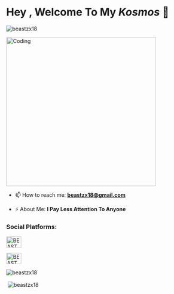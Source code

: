 # Hey , Welcome To My <i>Kosmos</i> 👋










<p align="left"> <img src="https://komarev.com/ghpvc/?username=beastzx18&label=Profile%20views&color=129e00&style=plastic" alt="beastzx18" /> </p>

<img align="center" alt="Coding" width="400" src="https://cdn.dribbble.com/users/2646423/screenshots/5507196/computer.gif">



- 📫 How to reach me: **beastzx18@gmail.com**

- ⚡ About Me: **I Pay Less Attention To Anyone**

<h3 align="left">Social Platforms:</h3>

<p align="center">

<!-- <a href="https://twitter.com/vikram_v18" target="blank"><img align="center" src="https://cdn.jsdelivr.net/npm/simple-icons@3.0.1/icons/twitter.svg" alt="vikramv18" height="30" width="40" /></a> -->


<a href="https://www.instagram.com/beastzx18/" target="blank"><img align="center" src="https://cdn.jsdelivr.net/npm/simple-icons@3.0.1/icons/instagram.svg" alt="BEAST" height="30" width="40" /></a>

<a href="https://youtube.com/channel/UCj4VHllQLeQTJ-fpqT1QljQ" target="blank"><img align="center" src="https://cdn.jsdelivr.net/npm/simple-icons@3.0.1/icons/youtube.svg" alt="BEAST" height="30" width="40" /></a>

</p>

<!--<h3 align="center">Languages and Tools:</h3>

<p align="center"> <a href="https://www.cprogramming.com/" target="_blank"> <img src="https://devicons.github.io/devicon/devicon.git/icons/c/c-original.svg" alt="c" width="40" height="40"/> </a> <a href="https://www.w3schools.com/cpp/" target="_blank"> <img src="https://devicons.github.io/devicon/devicon.git/icons/cplusplus/cplusplus-original.svg" alt="cplusplus" width="40" height="40"/> </a> <a href="https://www.w3schools.com/css/" target="_blank"> <img src="https://devicons.github.io/devicon/devicon.git/icons/css3/css3-original-wordmark.svg" alt="css3" width="40" height="40"/> </a> <a href="https://www.figma.com/" target="_blank"> <img src="https://www.vectorlogo.zone/logos/figma/figma-icon.svg" alt="figma" width="40" height="40"/> </a> <a href="https://flutter.dev" target="_blank"> <img src="https://www.vectorlogo.zone/logos/flutterio/flutterio-icon.svg" alt="flutter" width="40" height="40"/> </a> <a href="https://git-scm.com/" target="_blank"> <img src="https://www.vectorlogo.zone/logos/git-scm/git-scm-icon.svg" alt="git" width="40" height="40"/> </a> <a href="https://www.w3.org/html/" target="_blank"> <img src="https://devicons.github.io/devicon/devicon.git/icons/html5/html5-original-wordmark.svg" alt="html5" width="40" height="40"/> </a> <a href="https://www.linux.org/" target="_blank"> <img src="https://devicons.github.io/devicon/devicon.git/icons/linux/linux-original.svg" alt="linux" width="40" height="40"/> </a> <a href="https://www.photoshop.com/en" target="_blank"> <img src="https://devicons.github.io/devicon/devicon.git/icons/photoshop/photoshop-plain.svg" alt="photoshop" width="40" height="40"/> </a> <a href="https://www.python.org" target="_blank"> <img src="https://devicons.github.io/devicon/devicon.git/icons/python/python-original.svg" alt="python" width="40" height="40"/> </a> </p>

-->

<p><img align="center" src="https://github-readme-stats.vercel.app/api/top-langs?username=beastzx18&show_icons=true&locale=en&layout=compact" alt="beastzx18" /></p>

<p>&nbsp;<img align="center" src="https://github-readme-stats.vercel.app/api?username=beastzx18&show_icons=true&locale=en" alt="beastzx18" /></p>
